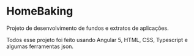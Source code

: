 # HomeBaking 

Projeto de desenvolvimento de fundos e extratos de aplicações.

Todos esse projeto foi feito usando Angular 5, HTML, CSS, Typescript e algumas ferramentas json.

